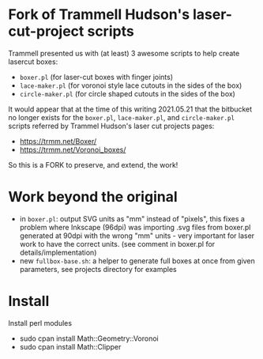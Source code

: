 
# Fork of Trammell Hudson's laser-cut-project scripts

Trammell presented us with (at least) 3 awesome scripts to help create lasercut boxes:
- `boxer.pl` (for laser-cut boxes with finger joints)
- `lace-maker.pl` (for voronoi style lace cutouts in the sides of the box)
- `circle-maker.pl` (for circle shaped cutouts in the sides of the box)

It would appear that at the time of this writing 2021.05.21 that the bitbucket no longer exists for the `boxer.pl`, `lace-maker.pl`, and `circle-maker.pl` scripts referred by Trammel Hudson's laser cut projects pages:

- https://trmm.net/Boxer/
- https://trmm.net/Voronoi_boxes/

So this is a FORK to preserve, and extend, the work!

# Work beyond the original

- in `boxer.pl`:  output SVG units as "mm" instead of "pixels", this fixes a problem where Inkscape (96dpi) was importing .svg files from boxer.pl generated at 90dpi with the wrong "mm" units - very important for laser work to have the correct units.  (see comment in boxer.pl for details/implementation)
- new `fullbox-base.sh`: a helper to generate full boxes at once from given parameters, see projects directory for examples


# Install

Install perl modules
- sudo cpan install Math::Geometry::Voronoi
- sudo cpan install Math::Clipper

